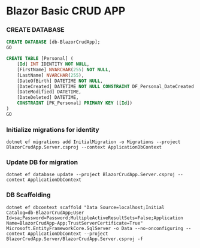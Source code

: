 # Blazor Basic CRUD APP

### CREATE DATABASE

```sql
CREATE DATABASE [db-BlazorCrudApp];
GO

CREATE TABLE [Personal] (
    [Id] INT IDENTITY NOT NULL,
    [FirstName] NVARCHAR(255) NOT NULL,
    [LastName] NVARCHAR(255),
    [DateOfBirth] DATETIME NOT NULL,
    [DateCreated] DATETIME NOT NULL CONSTRAINT DF_Personal_DateCreated DEFAULT GETUTCDATE(),
    [DateModified] DATETIME,
    [DateDeleted] DATETIME,
    CONSTRAINT [PK_Personal] PRIMARY KEY ([Id])
)
GO
```

### Initialize migrations for identity

```shell
dotnet ef migrations add InitialMigration -o Migrations --project BlazorCrudApp.Server.csproj --context ApplicationDbContext
```

### Update DB for migration

```shell
dotnet ef database update --project BlazorCrudApp.Server.csproj --context ApplicationDbContext
```

### DB Scaffolding

```shell
dotnet ef dbcontext scaffold "Data Source=localhost;Initial Catalog=db-BlazorCrudApp;User Id=sa;Password=Password;MultipleActiveResultSets=False;Application Name=BlazorCrudApp-App;TrustServerCertificate=True" Microsoft.EntityFrameworkCore.SqlServer -o Data --no-onconfiguring --context ApplicationDbContext --project BlazorCrudApp.Server/BlazorCrudApp.Server.csproj -f
```
